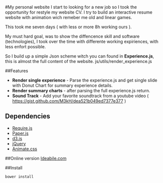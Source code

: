 #My personal website
I start to looking for a new job so I took the opportunity for restyle my website CV.
I try to build an interactive resume website with animation wich remeber me old and linear games.

This took me seven days ( with less or more 8h working ours ).

My must hard goal, was to show the diffencence skill and software (technologies), I took over the time with differente working expiriences, with less enfort possible.

So I build up a simple Json scheme witch you can found in <b>Experience.js</b>, this is almost the full content of the website.
js/utils/render_experience.js

##Features
 - <b>Render single experience</b> - Parse the experience.js and get single slide with Donut Chart for summary experience details.
 - <b>Render summary charts</b> - after parsing the full experience.js return.
 - <b>Sound Track</b> - Add your favorite soundtrack from a youtube video ( https://gist.github.com/M3kH/dea521b049ed7377e377 )

## Dependencies
 - [Require.js]( https://github.com/jrburke/requirejs )
 - [Paper.js]( https://github.com/jrburke/requirejs )
 - [d3.js]( https://github.com/paperjs/paper.js )
 - [jQuery]( https://github.com/jquery/jquery )
 - [Animate.css]( https://github.com/daneden/animate.css )

##Online version
[Ideabile.com](http://www.ideabile.com/)

##Install
```
bower install
```